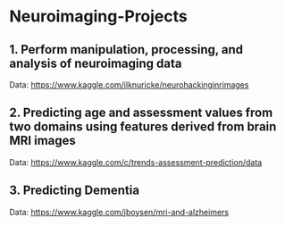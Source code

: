 # Neuroimaging-Projects

## 1. Perform manipulation, processing, and analysis of neuroimaging data
Data: https://www.kaggle.com/ilknuricke/neurohackinginrimages

## 2. Predicting age and assessment values from two domains using features derived from brain MRI images
Data: https://www.kaggle.com/c/trends-assessment-prediction/data

## 3. Predicting Dementia
Data: https://www.kaggle.com/jboysen/mri-and-alzheimers
